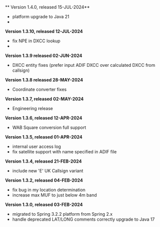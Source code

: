 ** Version 1.4.0, released 15-JUL-2024**
- platform upgrade to Java 21
- 
**Version 1.3.10, released 12-JUL-2024**
- fix NPE in DXCC lookup
- 
**Version 1.3.9 released 02-JUN-2024**
- DXCC entity fixes (prefer input ADIF DXCC over calculated DXCC from callsign)

**Version 1.3.8 released 28-MAY-2024**
- Coordinate converter fixes

**Version 1.3.7, released 02-MAY-2024**
- Engineering release

**Version 1.3.6, released 12-APR-2024**
- WAB Square conversion full support

**Version 1.3.5, released 01-APR-2024**
- internal user access log
- fix satellite support with name specified in ADIF file

**Version 1.3.4, released 21-FEB-2024**
- include new 'E' UK Callsign variant

**Version 1.3.2, released 04-FEB-2024**
- fix bug in my location determination
- increase max MUF to just below 4m band

**Version 1.3.0, released 03-FEB-2024**
- migrated to Spring 3.2.2 platform from Spring 2.x
- handle deprecated LAT/LONG comments correctly
 upgrade to Java 17